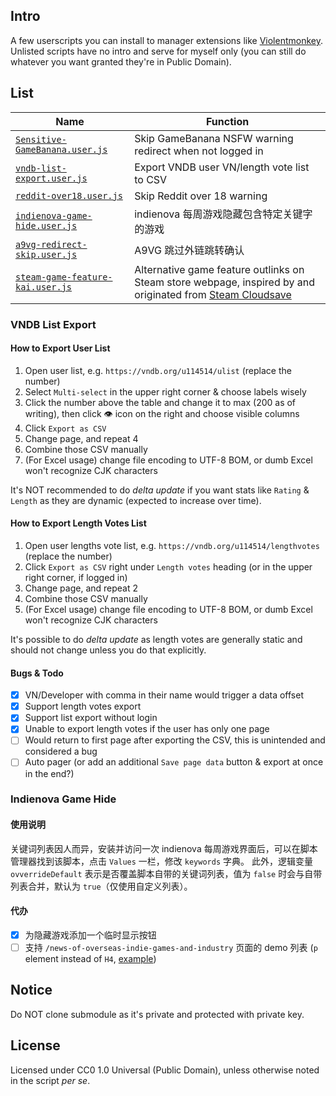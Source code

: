 ## Intro

A few userscripts you can install to manager extensions like [Violentmonkey](https://violentmonkey.github.io).
Unlisted scripts have no intro and serve for myself only (you can still do whatever you want granted they're in Public Domain).

## List

| Name | Function |
| ---- | ---- |
| [`Sensitive-GameBanana.user.js`](https://github.com/Vinfall/UserScripts/raw/main/Sensitive-GameBanana.user.js) | Skip GameBanana NSFW warning redirect when not logged in |
| [`vndb-list-export.user.js`](https://github.com/Vinfall/UserScripts/raw/main/vndb-list-export.user.js) | Export VNDB user VN/length vote list to CSV |
| [`reddit-over18.user.js`](https://github.com/Vinfall/UserScripts/raw/main/reddit-over18.user.js) | Skip Reddit over 18 warning |
| [`indienova-game-hide.user.js`](https://github.com/Vinfall/UserScripts/raw/main/indienova-game-hide.user.js) | indienova 每周游戏隐藏包含特定关键字的游戏 |
| [`a9vg-redirect-skip.user.js`](https://github.com/Vinfall/UserScripts/raw/main/a9vg-redirect-skip.user.js) | A9VG 跳过外链跳转确认 |
| [`steam-game-feature-kai.user.js`](https://github.com/Vinfall/UserScripts/raw/main/steam-game-feature-kai.user.js) | Alternative game feature outlinks on Steam store webpage, inspired by and originated from [Steam Cloudsave](https://greasyfork.org/zh-CN/scripts/489218-steam-cloudsave/) |

### VNDB List Export

#### How to Export User List

1. Open user list, e.g. `https://vndb.org/u114514/ulist` (replace the number)
2. Select `Multi-select` in the upper right corner & choose labels wisely
3. Click the number above the table and change it to max (200 as of writing), then click 👁️ icon on the right and choose visible columns
4. Click `Export as CSV`
5. Change page, and repeat 4
6. Combine those CSV manually
7. (For Excel usage) change file encoding to UTF-8 BOM, or dumb Excel won't recognize CJK characters

It's NOT recommended to do *delta update* if you want stats like `Rating` & `Length` as they are dynamic (expected to increase over time).

#### How to Export Length Votes List

1. Open user lengths vote list, e.g. `https://vndb.org/u114514/lengthvotes` (replace the number)
2. Click `Export as CSV` right under `Length votes` heading (or in the upper right corner, if logged in)
3. Change page, and repeat 2
4. Combine those CSV manually
5. (For Excel usage) change file encoding to UTF-8 BOM, or dumb Excel won't recognize CJK characters

It's possible to do *delta update* as length votes are generally static and should not change unless you do that explicitly.

#### Bugs & Todo

- [x] VN/Developer with comma in their name would trigger a data offset
- [x] Support length votes export
- [x] Support list export without login
- [x] Unable to export length votes if the user has only one page
- [ ] Would return to first page after exporting the CSV, this is unintended and considered a bug
- [ ] Auto pager (or add an additional `Save page data` button & export at once in the end?)

### Indienova Game Hide

#### 使用说明

关键词列表因人而异，安装并访问一次 indienova 每周游戏界面后，可以在脚本管理器找到该脚本，点击 `Values` 一栏，修改 `keywords` 字典。
此外，逻辑变量 `ovverrideDefault` 表示是否覆盖脚本自带的关键词列表，值为 `false` 时会与自带列表合并，默认为 `true`（仅使用自定义列表）。

#### 代办

- [x] 为隐藏游戏添加一个临时显示按钮
- [ ] 支持 `/news-of-overseas-indie-games-and-industry` 页面的 demo 列表 (`p` element instead of `H4`, [example](https://indienova.com/indie-game-news/news-of-overseas-indie-games-and-industry-vol-15/#iah-2))

## Notice

Do NOT clone submodule as it's private and protected with private key.

## License

Licensed under CC0 1.0 Universal (Public Domain), unless otherwise noted in the script *per se*.

